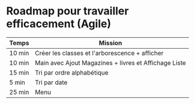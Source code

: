 # Roadmap pour travailler efficacement (Agile)

| Temps | Mission |
| --- | ------|
| 10 min | Créer les classes et l'arborescence + afficher
| 10 min | Main avec Ajout Magazines + livres et Affichage Liste
| 15 min | Tri par ordre alphabétique
| 5 min | Tri par date
| 25 min | Menu


